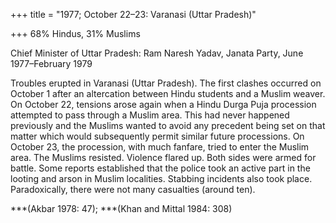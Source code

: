 +++
title = "1977; October 22–23: Varanasi (Uttar Pradesh)"

+++
68% Hindus, 31% Muslims

Chief Minister of Uttar Pradesh: Ram Naresh Yadav, Janata Party, June 1977–February 1979

Troubles erupted in Varanasi (Uttar Pradesh). The first clashes occurred on October 1 after an altercation between Hindu students and a Muslim weaver. On October 22, tensions arose again when a Hindu Durga Puja procession attempted to pass through a Muslim area. This had never happened previously and the Muslims wanted to avoid any precedent being set on that matter which would subsequently permit similar future processions. On October 23, the procession, with much fanfare, tried to enter the Muslim area. The Muslims resisted. Violence flared up. Both sides were armed for battle. Some reports established that the police took an active part in the looting and arson in Muslim localities. Stabbing incidents also took place. Paradoxically, there were not many casualties (around ten).

***(Akbar 1978: 47); ***(Khan and Mittal 1984: 308)
